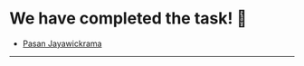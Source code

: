 # We have completed the task! :raised_hands:

- [Pasan Jayawickrama](https://pasanjayawickrama.github.io/My-Site/)

---------------------------------------------------------------------------
